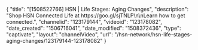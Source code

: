 {
    "title": "[1508522766] HSN | Life Stages: Aging Changes",
    "description": "Shop HSN Connected Life at https:\/\/goo.gl\/sjTNLP\n\nLearn how to get connected.",
    "channelid": "123179144",
    "videoid": "123178082",
    "date_created": "1506716041",
    "date_modified": "1508372436",
    "type": "captivate",
    "layout": "channelVideo",
    "url": "\/hsn-network\/hsn-life-stages-aging-changes\/123179144-123178082"
}